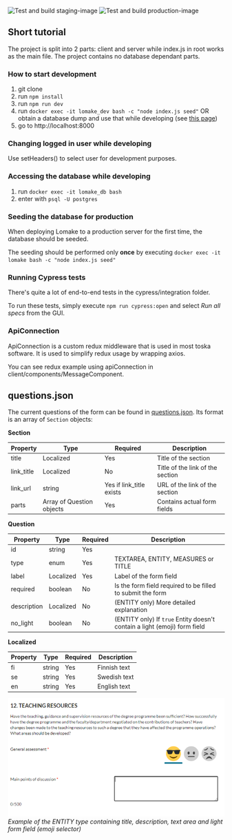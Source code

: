 ![Test and build staging-image](https://github.com/UniversityOfHelsinkiCS/lomake/workflows/Test%20and%20build%20staging-image/badge.svg)
![Test and build production-image](https://github.com/UniversityOfHelsinkiCS/lomake/workflows/Test%20and%20build%20production-image/badge.svg)

## Short tutorial

The project is split into 2 parts: client and server while index.js in root works as the main file. The project contains no database dependant parts.

### How to start development

1. git clone
2. run `npm install`
3. run `npm run dev`
4. run `docker exec -it lomake_dev bash -c "node index.js seed"` OR obtain a database dump and use that while developing (see [this page](https://www.postgresqltutorial.com/postgresql-restore-database/))
5. go to http://localhost:8000

### Changing logged in user while developing

Use setHeaders() to select user for development purposes.

### Accessing the database while developing

1. run `docker exec -it lomake_db bash`
2. enter with `psql -U postgres`

### Seeding the database for production

When deploying Lomake to a production server for the first time, the database should be seeded.

The seeding should be performed only **once** by executing `docker exec -it lomake bash -c "node index.js seed"`

### Running Cypress tests

There's quite a lot of end-to-end tests in the cypress/integration folder.

To run these tests, simply execute `npm run cypress:open` and select _Run all specs_ from the GUI.

### ApiConnection

ApiConnection is a custom redux middleware that is used in most toska software. It is used to simplify redux usage by wrapping axios.

You can see redux example using apiConnection in client/components/MessageComponent.

## questions.json

The current questions of the form can be found in [questions.json](https://github.com/UniversityOfHelsinkiCS/lomake/blob/master/client/questions.json). Its format is an array of `Section` objects:

**Section**

| Property   | Type                      | Required                 | Description                      |
| ---------- | ------------------------- | ------------------------ | -------------------------------- |
| title      | Localized                 | Yes                      | Title of the section             |
| link_title | Localized                 | No                       | Title of the link of the section |
| link_url   | string                    | Yes if link_title exists | URL of the link of the section   |
| parts      | Array of Question objects | Yes                      | Contains actual form fields      |

**Question**

| Property    | Type      | Required | Description                                                               |
| ----------- | --------- | -------- | ------------------------------------------------------------------------- |
| id          | string    | Yes      |
| type        | enum      | Yes      | TEXTAREA, ENTITY, MEASURES or TITLE                                       |
| label       | Localized | Yes      | Label of the form field                                                   |
| required    | boolean   | No       | Is the form field required to be filled to submit the form                |
| description | Localized | No       | (ENTITY only) More detailed explanation                                   |
| no_light    | boolean   | No       | (ENTITY only) If `true` Entity doesn't contain a light (emoji) form field |

**Localized**

| Property | Type   | Required | Description  |
| -------- | ------ | -------- | ------------ |
| fi       | string | Yes      | Finnish text |
| se       | string | Yes      | Swedish text |
| en       | string | Yes      | English text |

![Example of an entity](https://raw.githubusercontent.com/UniversityOfHelsinkiCS/lomake/master/entity_example.png)
_Example of the ENTITY type containing title, description, text area and light form field (emoji selector)_
